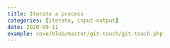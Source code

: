 ```yaml
---
title: Iterate a process
categories: [iterate, input-output]
date: 2020-09-11
example: cove/blob/master/git-touch/git-touch.php
---
```

